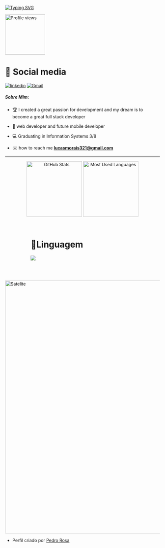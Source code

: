 [![Typing SVG](https://readme-typing-svg.herokuapp.com/?color=eee&size=35&center=true&vCenter=true&width=1000&lines=Olá,+Sou+Lucas+Morais;Seja+bem+vindo!+:%29)](https://git.io/typing-svg)

<p align="left"> <img  width ="130rem"src="https://komarev.com/ghpvc/?username=lucasmoraisxd&color=lightgrey&style=for-the-badge" alt="Profile views" /> </p>

<h1>🔔 Social media </h1>
    
[![linkedin](https://img.shields.io/badge/linkedin-0A66C2?style=for-the-badge&logo=linkedin&logoColor=white)](https://www.linkedin.com/in/lucas-morais-b53548245/)
[![Gmail](https://img.shields.io/badge/Gmail-D14836?style=for-the-badge&logo=gmail&logoColor=white)](mailto:lucasmorais321@gmail.com)

   <h5>Sobre Mim:</h5> 
  </p>

- 🏆 I created a great passion for development and my dream is to become a great full stack developer

- 🚀 web developer and future mobile developer

- 💻 Graduating in Information Systems 3/8

- ✉️ how to reach me **lucasmorais321@gmail.com**

 <hr>
  <p align="center">
  <img height="180rem" alt="GitHub Stats" src="https://github-readme-stats.vercel.app/api?username=lucasmoraisxd&show_icons=true&theme=dark&bg_color=0d1117&border_radius=15&border_color=0d1117&count_private=true&rank_icon=github"/>
  <img height="180rem" alt="Most Used Languages" src="https://github-readme-stats.vercel.app/api/top-langs/?username=lucasmoraisxd&langs_count=5&layout=compact&theme=dark&bg_color=0d1117&border_radius=15&border_color=0d1117"/>
</p>

<br>
 
  
 </div>

<div style="display: flex; justify-content: space-around;">

  <div>
    <h1 > 📜Linguagem</h1>
    <a href="https://skillicons.dev">
      <img src="https://skillicons.dev/icons?i=r&perline=6" />
    </a>
  </div>
<br>
</div>

<div>
<br>
<br>
<br>
<p></p></div>

<img src="./assets/image/Galileo_satellite_pillars.gif" min-width="400px" max-width="400px" width="820px"    alt="Satelite">

<br>

- Perfil criado por [Pedro Rosa](https://github.com/pedrorosa-dev)
